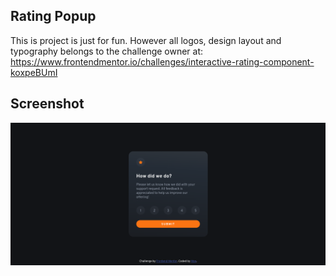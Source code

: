 ## Rating Popup

This is project is just for fun. However all logos, design layout and typography belongs to the challenge owner at: https://www.frontendmentor.io/challenges/interactive-rating-component-koxpeBUmI

## Screenshot

![screenshot](./screen.png)